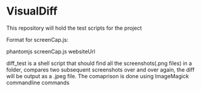 # VisualDiff 
This repository will hold the test scripts for the project


Format for screenCap.js:
  
  phantomjs screenCap.js websiteUrl


diff_test is a shell script that should find all the screenshots(.png files) in a folder,
compares two subsequent screenshots over and over again, the diff will be output as a .jpeg file.
The comaprison is done using ImageMagick commandline commands
